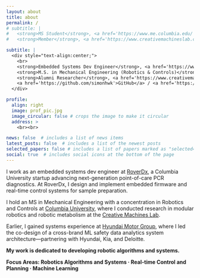 ```yaml
---
layout: about
title: about
permalink: /
# subtitle: |
#   <strong>MS Student</strong>, <a href='https://www.me.columbia.edu/'>Department of Mechanical Engineering</a><br>
#   <strong>Member</strong>, <a href='https://www.creativemachineslab.com/'>Creative Machines Lab</a>

subtitle: |
  <div style="text-align:center;">
    <br>
    <strong>Embedded Systems Dev Engineer</strong>, <a href='https://www.roverdx.com/'>RoverDx</a><br>
    <strong>M.S. in Mechanical Engineering (Robotics & Controls)</strong>, <a href='https://www.columbia.edu/'>Columbia University</a><br>
    <strong>Alumni Researcher</strong>, <a href='https://www.creativemachineslab.com/'>Creative Machines Lab</a><br><br>
    <a href='https://github.com/simonhwk'>GitHub</a> / <a href='https://www.linkedin.com/in/simonhwk/'>Linkedin</a> / <a href = 'https://simonhwk.github.io/assets/pdf/SimonKang_Resume_September2025.pdf'>CV</a><br><br><br>
  </div>

profile:
  align: right
  image: prof_pic.jpg
  image_circular: false # crops the image to make it circular
  address: >
    <br><br>

news: false  # includes a list of news items
latest_posts: false  # includes a list of the newest posts
selected_papers: false # includes a list of papers marked as "selected={true}"
social: true  # includes social icons at the bottom of the page
---
```

I work as an embedded systems dev engineer at [RoverDx](https://www.roverdx.com/), a Columbia University startup advancing next-generation point-of-care PCR diagnostics. At RoverDx, I design and implement embedded firmware and real-time control systems for sample preparation.

I hold an MS in Mechanical Engineering with a concentration in Robotics and Controls at [Columbia University](https://www.columbia.edu/), where I conducted research in modular robotics and robotic metabolism at the [Creative Machines Lab](https://www.creativemachineslab.com/).  

Earlier, I gained systems experience at [Hyundai Motor Group](https://www.hyundaimotorgroup.com/main/mainRecommend), where I led the co-design of a cross-brand ML safety data analytics system architecture—partnering with Hyundai, Kia, and Deloitte.

**My work is dedicated to developing robotic algorithms and systems.**

**Focus Areas: Robotics Algorithms and Systems · Real-time Control and Planning · Machine Learning**

<!-- received a Bachelor's degree from [Chung-Ang University](https://www.cau.ac.kr/) and -->

<!-- This is some random text -- this should change frontend.
Write your biographccccccccccccy here. Tell the world about yourself. Link to your favorite [subreddit](http://reddit.com). You can put a picture in, too. The code is already in, just name your picture `prof_pic.jpg` and put it in the `img/` folder. -->
<!-- 
Put your address / P.O. box / other info right below your picture. You can also disable any of these elements by editing `profile` property of the YAML header of your `_pages/about.md`. Edit `_bibliography/papers.bib` and Jekyll will render your [publications page](/al-folio/publications/) automatically. -->
<!-- 
Link to your social media connections, too. This theme is set up to use [Font Awesome icons](http://fortawesome.github.io/Font-Awesome/) and [Academicons](https://jpswalsh.github.io/academicons/), like the ones below. Add your Facebook, Twitter, LinkedIn, Google Scholar, or just disable all of them. -->
